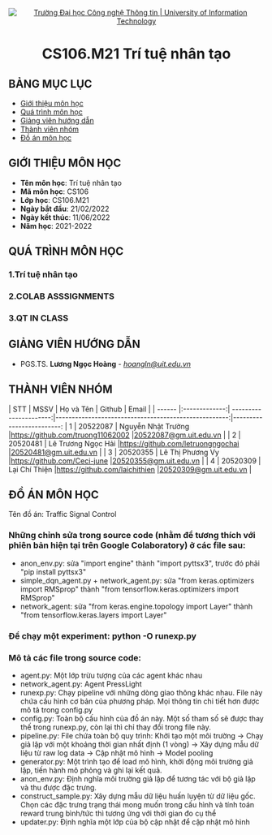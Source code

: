 <p align="center">
  <a href="https://www.uit.edu.vn/" title="Trường Đại học Công nghệ Thông tin" style="border: 5;">
    <img src="https://i.imgur.com/WmMnSRt.png" alt="Trường Đại học Công nghệ Thông tin | University of Information Technology">
  </a>
</p>

<!-- Title -->
<h1 align="center"><b>CS106.M21 Trí tuệ nhân tạo</b></h1>



## BẢNG MỤC LỤC
* [ Giới thiệu môn học](#gioithieumonhoc)
* [Quá trình môn học](#quatrinh)
* [ Giảng viên hướng dẫn](#giangvien)
* [ Thành viên nhóm](#thanhvien)
* [ Đồ án môn học](#doan)
## GIỚI THIỆU MÔN HỌC
<a name="gioithieumonhoc"></a>
* **Tên môn học**: Trí tuệ nhân tạo
* **Mã môn học**: CS106
* **Lớp học**: CS106.M21
* **Ngày bắt đầu**: 21/02/2022
* **Ngày kết thúc**: 11/06/2022
* **Năm học**: 2021-2022
## QUÁ TRÌNH MÔN HỌC
<a name ="quatrinh"></a>
### 1.Trí tuệ nhân tạo


<a name ="colab"></a>
### 2.COLAB ASSSIGNMENTS


<a name ="QT"></a>
### 3.QT IN CLASS

## GIẢNG VIÊN HƯỚNG DẪN
<a name="giangvien"></a>
* PGS.TS. **Lương Ngọc Hoàng** - *hoangln@uit.edu.vn*

## THÀNH VIÊN NHÓM
<a name="thanhvien"></a>
| STT    | MSSV          | Họ và Tên              | Github                                               | Email                   |
| ------ |:-------------:| ----------------------:|-----------------------------------------------------:|-------------------------:
| 1      | 20522087      | Nguyễn Nhật Trường     |https://github.com/truong11062002                     |20522087@gm.uit.edu.vn   |
| 2      | 20520481      | Lê Trương Ngọc Hải     |https://github.com/letruongngochai                    |20520481@gm.uit.edu.vn   |
| 3      | 20520355      | Lê Thị Phương Vy       |https://github.com/Ceci-june                          |20520355@gm.uit.edu.vn   |
| 4      | 20520309      | Lại Chí Thiện          |https://github.com/laichithien                        |20520309@gm.uit.edu.vn   |
## ĐỒ ÁN MÔN HỌC
<a name="doan"></a>
Tên đồ án: Traffic Signal Control
### Những chỉnh sửa trong source code (nhằm để tương thích với phiên bản hiện tại trên Google Colaboratory) ở các file sau:
+ anon_env.py: sửa "import engine" thành "import pyttsx3", trước đó phải "pip install pyttsx3"
+ simple_dqn_agent.py + network_agent.py: sửa "from keras.optimizers import RMSprop" thành "from tensorflow.keras.optimizers import RMSprop"
+ network_agent: sửa "from keras.engine.topology import Layer" thành "from tensorflow.keras.layers import Layer"
### Để chạy một experiment: python -O runexp.py
### Mô tả các file trong source code:
+ agent.py: Một lớp trừu tượng của các agent khác nhau
+ network_agent.py: Agent PressLight
+ runexp.py: Chạy pipeline với những dòng giao thông khác nhau. File này chứa cấu hình cơ bản của phương pháp. Mọi thông tin chi tiết hơn được mô tả trong config.py
+ config.py: Toàn bộ cấu hình của đồ án này. Một số tham số sẽ được thay thế trong runexp.py, còn lại thì chỉ thay đổi trong file này.
+ pipeline.py: File chứa toàn bộ quy trình: Khởi tạo một môi trường -> Chạy giả lập với một khoảng thời gian nhất định (1 vòng) -> Xây dựng mẫu dữ liệu từ raw log data -> Cập nhật mô hình -> Model pooling
+ generator.py: Một trình tạo để load mô hình, khởi động môi trường giả lập, tiến hành mô phỏng và ghi lại kết quả.
+ anon_env.py: Định nghĩa môi trường giả lập để tương tác với bộ giả lập và thu được đặc trưng.
+ construct_sample.py: Xây dựng mẫu dữ liệu huấn luyện từ dữ liệu gốc. Chọn các đặc trưng trạng thái mong muốn trong cấu hình và tính toán reward trung bình/tức thì tương ứng với thời gian đo cụ thể
+ updater.py: Định nghĩa một lớp của bộ cập nhật để cập nhật mô hình
